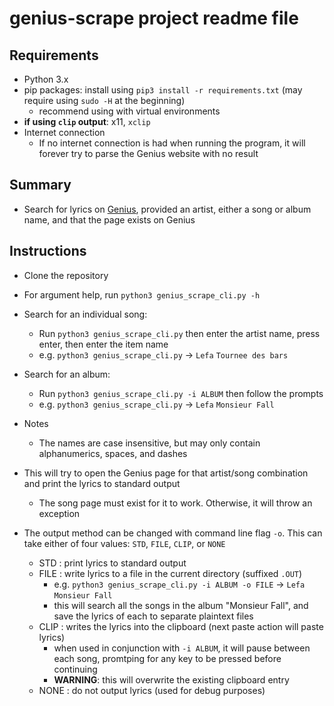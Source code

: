 # genius-scrape project readme file
## Requirements
- Python 3.x
- pip packages: install using `pip3 install -r requirements.txt` (may require using `sudo -H` at the beginning)
	- recommend using with virtual environments
- **if using `clip` output**: x11, `xclip`
- Internet connection
	- If no internet connection is had when running the program, it will forever try to parse the Genius website with no result

## Summary
- Search for lyrics on [Genius](http://genius.com), provided an artist, either a song or album name, and that the page exists on Genius

## Instructions
- Clone the repository
- For argument help, run `python3 genius_scrape_cli.py -h`
- Search for an individual song:
	- Run `python3 genius_scrape_cli.py` then enter the artist name, press enter, then enter the item name
	- e.g. `python3 genius_scrape_cli.py` -> `Lefa` `Tournee des bars`
- Search for an album:
	- Run `python3 genius_scrape_cli.py -i ALBUM` then follow the prompts
	- e.g. `python3 genius_scrape_cli.py` -> `Lefa` `Monsieur Fall`
- Notes
	- The names are case insensitive, but may only contain alphanumerics, spaces, and dashes
- This will try to open the Genius page for that artist/song combination and print the lyrics to standard output
	- The song page must exist for it to work. Otherwise, it will throw an exception

- The output method can be changed with command line flag `-o`. This can take either of four values: `STD`, `FILE`, `CLIP`, or `NONE`
	- STD : print lyrics to standard output
	- FILE : write lyrics to a file in the current directory (suffixed `.OUT`)
		- e.g. `python3 genius_scrape_cli.py -i ALBUM -o FILE` -> `Lefa` `Monsieur Fall`
		- this will search all the songs in the album "Monsieur Fall", and save the lyrics of each to separate plaintext files
	- CLIP : writes the lyrics into the clipboard (next paste action will paste lyrics)
		- when used in conjunction with `-i ALBUM`, it will pause between each song, promtping for any key to be pressed before continuing
		- **WARNING**: this will overwrite the existing clipboard entry
	- NONE : do not output lyrics (used for debug purposes)

